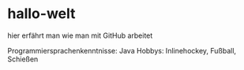 # hallo-welt
hier erfährt man wie man mit GitHub arbeitet

Programmiersprachenkenntnisse: Java
Hobbys: Inlinehockey, Fußball, Schießen
